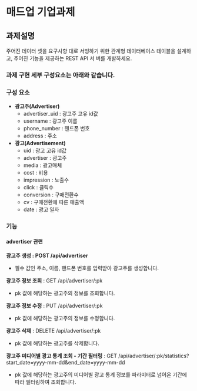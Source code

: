 # 매드업 기업과제

## 과제설명
주어진 데이터 셋을 요구사항 대로 서빙하기 위한 관계형 데이터베이스 테이블을 설계하고, 주어진 기능을 제공하는 REST API 서
버를 개발하세요.


### 과제 구현 세부 구성요소는 아래와 같습니다.

### 구성 요소
- **광고주(Advertiser)**
  - advertiser_uid : 광고주 고유 id값
  - username : 광고주 이름
  - phone_number : 핸드폰 번호
  - address : 주소
- **광고(Advertisement)**
  - uid : 광고 고유 id값
  - advertiser : 광고주
  - media : 광고매체
  - cost : 비용
  - impression : 노출수
  - click : 클릭수
  - conversion : 구매전환수
  - cv : 구매전환에 따른 매출액
  - date : 광고 일자

### 기능
#### advertiser 관련
**광고주 생성 : POST /api/advertiser**
- 필수 값인 주소, 이름, 핸드폰 번호를 입력받아 광고주를 생성합니다.

**광고주 정보 조회** : GET /api/advertiser/:pk
- pk 값에 해당하는 광고주의 정보를 조회합니다.

**광고주 정보 수정** : PUT /api/advertiser/:pk
- pk 값에 해당하는 광고주의 정보를 수정합니다.

**광고주 삭제** : DELETE /api/advertiser/:pk
- pk 값에 해당하는 광고주를 삭제합니다.


**광고주 미디어별 광고 통계 조회 - 기간 필터링** : GET /api/advertiser/:pk/statistics?start_date=yyyy-mm-dd&end_date=yyyy-mm-dd
- pk 값에 해당하는 광고주의 미디어별 광고 통계 정보를 파라미터로 넘어온 기간에 따라 필터링하여 조회합니다.

